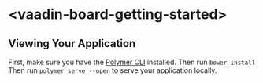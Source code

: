 # \<vaadin-board-getting-started\>



## Viewing Your Application

First, make sure you have the [Polymer CLI](https://www.npmjs.com/package/polymer-cli) installed. Then run `bower install`
Then run `polymer serve --open` to serve your application locally.
